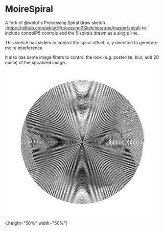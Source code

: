 # MoireSpiral
A fork of @wblut's Processing Spiral draw sketch (https://github.com/wblut/Processing3Sketches/tree/master/spiral) to include controlP5 controls and the 5 spirals drawn as a single line.

This sketch has sliders to control the spiral offset, x, y direction to generate moire interference. 

It also has some image filters to control the look (e.g. posterize, blur, add 2D noise) of the spiralized image.
![MoireSpiral](https://github.com/frameRateZero/Blog/blob/media/KM727.jpg?raw=true){:height="50%" width="50%"}
